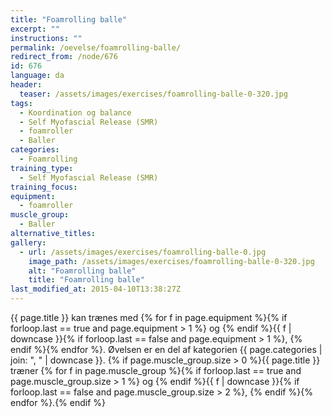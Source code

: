 ```yaml
---
title: "Foamrolling balle"
excerpt: ""
instructions: ""
permalink: /oevelse/foamrolling-balle/
redirect_from: /node/676
id: 676
language: da
header:
  teaser: /assets/images/exercises/foamrolling-balle-0-320.jpg
tags:
  - Koordination og balance
  - Self Myofascial Release (SMR)
  - foamroller
  - Baller
categories:
  - Foamrolling
training_type:
  - Self Myofascial Release (SMR)
training_focus:
equipment:
  - foamroller
muscle_group:
  - Baller
alternative_titles:
gallery:
  - url: /assets/images/exercises/foamrolling-balle-0.jpg
    image_path: /assets/images/exercises/foamrolling-balle-0-320.jpg
    alt: "Foamrolling balle"
    title: "Foamrolling balle"
last_modified_at: 2015-04-10T13:38:27Z
---
```


{{ page.title }} kan trænes med {% for f in page.equipment %}{% if forloop.last == true and page.equipment > 1 %} og {% endif %}{{ f | downcase  }}{% if forloop.last == false and page.equipment > 1 %}, {% endif %}{% endfor %}. Øvelsen er en del af kategorien {{ page.categories | join: ", " | downcase }}. {% if page.muscle_group.size > 0 %}{{ page.title }} træner {% for f in page.muscle_group %}{% if forloop.last == true and page.muscle_group.size > 1 %} og {% endif %}{{ f | downcase }}{% if forloop.last == false and page.muscle_group.size > 2 %}, {% endif %}{% endfor %}.{% endif %}
